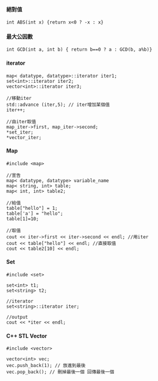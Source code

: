 #### 絕對值
```int ABS(int x) {return x<0 ? -x : x}```

#### 最大公因數
```int GCD(int a, int b) { return b==0 ? a : GCD(b, a%b)}```


#### iterator
```
map< datatype, datatype>::iterator iter1;
set<int>::iterator iter2;
vector<int>::iterator iter3;
```
```
//移動iter
std::advance (iter,5); // iter增加某個值
iter++;
```

```
//由iter取值
map_iter->first, map_iter->second;
*set_iter;
*vector_iter;
```


#### Map
```#include <map>```
```
//宣告
map< datatype, datatype> variable_name
map< string, int> table;
map< int, int> table2;
```
```
//給值
table["hello"] = 1;
table['a'] = "hello";
table[1]=10;
```
```
//取值
cout << iter->first << iter->second << endl; //用iter
cout << table["hello"] << endl; //直接取值
cout << table2[10] << endl;
```


#### Set
```#include <set>```
```
set<int> t1;
set<string> t2;
```

```
//iterator
set<string>::iterator iter;
```

```
//output
cout << *iter << endl;
```

#### C++ STL Vector
```#include <vector>```
```
vector<int> vec;
vec.push_back(1); // 放進到最後
vec.pop_back(); // 刪掉最後一個 回傳最後一個
```
